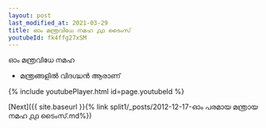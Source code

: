 ```yaml
---
layout: post
last_modified_at: 2021-03-29
title: ഓം മന്ത്രവിധേ നമഹ ൧൧ ടൈംസ്
youtubeId: fk4ffg27xSM
---
```

 
 
 ഓം മന്ത്രവിധേ നമഹ 
 
 -  മന്ത്രങ്ങളിൽ വിദഗ്ദ്ധൻ ആരാണ് 
 
  
 
  
 
 
 
 
 
 


{% include youtubePlayer.html id=page.youtubeId %}
 
[Next]({{ site.baseurl }}{% link  split1/_posts/2012-12-17-ഓം പരമായ മന്ത്രായ നമഹ ൧൧ ടൈംസ്.md%})
 
